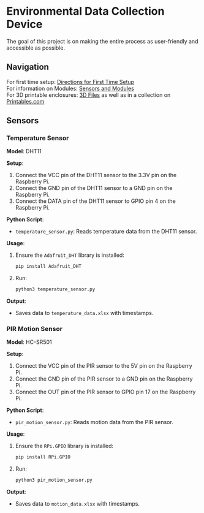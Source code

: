 # Environmental Data Collection Device

The goal of this project is on making the entire process as user-friendly and accessible as possible.

## Navigation
For first time setup: [Directions for First Time Setup](#directions-for-first-time-setup)  
For information on Modules: [Sensors and Modules](#sensors-and-modules)  
For 3D printable enclosures: [3D Files](#) as well as in a collection on [Printables.com](https://www.printables.com/@HenryLevesque/collections/1649941)

## Sensors

### Temperature Sensor
**Model**: DHT11

**Setup**:
1. Connect the VCC pin of the DHT11 sensor to the 3.3V pin on the Raspberry Pi.  
2. Connect the GND pin of the DHT11 sensor to a GND pin on the Raspberry Pi.  
3. Connect the DATA pin of the DHT11 sensor to GPIO pin 4 on the Raspberry Pi.

**Python Script**:  
- `temperature_sensor.py`: Reads temperature data from the DHT11 sensor.

**Usage**:
1. Ensure the `Adafruit_DHT` library is installed:
    ```sh
    pip install Adafruit_DHT
    ```
2. Run:
    ```sh
    python3 temperature_sensor.py
    ```
**Output**:
- Saves data to `temperature_data.xlsx` with timestamps.

### PIR Motion Sensor
**Model**: HC-SR501

**Setup**:
1. Connect the VCC pin of the PIR sensor to the 5V pin on the Raspberry Pi.  
2. Connect the GND pin of the PIR sensor to a GND pin on the Raspberry Pi.  
3. Connect the OUT pin of the PIR sensor to GPIO pin 17 on the Raspberry Pi.

**Python Script**:  
- `pir_motion_sensor.py`: Reads motion data from the PIR sensor.

**Usage**:
1. Ensure the `RPi.GPIO` library is installed:
    ```sh
    pip install RPi.GPIO
    ```
2. Run:
    ```sh
    python3 pir_motion_sensor.py
    ```
**Output**:
- Saves data to `motion_data.xlsx` with timestamps.